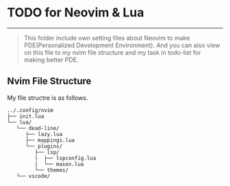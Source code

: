 # TODO for Neovim & Lua
---
> This folder include own setting files about Neovim to make PDE(Personalized Development Environment).
> And you can also view on this file to my nvim file structure and my task in todo-list for making better PDE.
 
## Nvim File Structure
My file structre is as follows.
```
../.config/nvim
├── init.lua
└── lua/
   └── dead-line/
      ├── lazy.lua
      ├── mappings.lua
      └── plugins/
         ├── lsp/
         |  ├── lspconfig.lua
         |  └── mason.lua
         └── themes/
   └── vscode/
   
```
